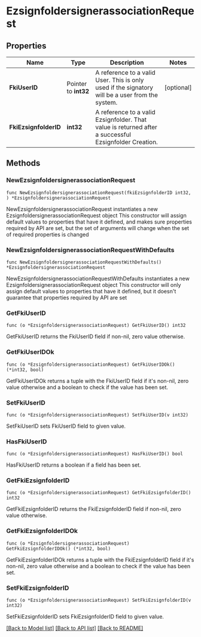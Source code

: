 # EzsignfoldersignerassociationRequest

## Properties

Name | Type | Description | Notes
------------ | ------------- | ------------- | -------------
**FkiUserID** | Pointer to **int32** | A reference to a valid User.  This is only used if the signatory will be a user from the system. | [optional] 
**FkiEzsignfolderID** | **int32** | A reference to a valid Ezsignfolder.  That value is returned after a successful Ezsignfolder Creation. | 

## Methods

### NewEzsignfoldersignerassociationRequest

`func NewEzsignfoldersignerassociationRequest(fkiEzsignfolderID int32, ) *EzsignfoldersignerassociationRequest`

NewEzsignfoldersignerassociationRequest instantiates a new EzsignfoldersignerassociationRequest object
This constructor will assign default values to properties that have it defined,
and makes sure properties required by API are set, but the set of arguments
will change when the set of required properties is changed

### NewEzsignfoldersignerassociationRequestWithDefaults

`func NewEzsignfoldersignerassociationRequestWithDefaults() *EzsignfoldersignerassociationRequest`

NewEzsignfoldersignerassociationRequestWithDefaults instantiates a new EzsignfoldersignerassociationRequest object
This constructor will only assign default values to properties that have it defined,
but it doesn't guarantee that properties required by API are set

### GetFkiUserID

`func (o *EzsignfoldersignerassociationRequest) GetFkiUserID() int32`

GetFkiUserID returns the FkiUserID field if non-nil, zero value otherwise.

### GetFkiUserIDOk

`func (o *EzsignfoldersignerassociationRequest) GetFkiUserIDOk() (*int32, bool)`

GetFkiUserIDOk returns a tuple with the FkiUserID field if it's non-nil, zero value otherwise
and a boolean to check if the value has been set.

### SetFkiUserID

`func (o *EzsignfoldersignerassociationRequest) SetFkiUserID(v int32)`

SetFkiUserID sets FkiUserID field to given value.

### HasFkiUserID

`func (o *EzsignfoldersignerassociationRequest) HasFkiUserID() bool`

HasFkiUserID returns a boolean if a field has been set.

### GetFkiEzsignfolderID

`func (o *EzsignfoldersignerassociationRequest) GetFkiEzsignfolderID() int32`

GetFkiEzsignfolderID returns the FkiEzsignfolderID field if non-nil, zero value otherwise.

### GetFkiEzsignfolderIDOk

`func (o *EzsignfoldersignerassociationRequest) GetFkiEzsignfolderIDOk() (*int32, bool)`

GetFkiEzsignfolderIDOk returns a tuple with the FkiEzsignfolderID field if it's non-nil, zero value otherwise
and a boolean to check if the value has been set.

### SetFkiEzsignfolderID

`func (o *EzsignfoldersignerassociationRequest) SetFkiEzsignfolderID(v int32)`

SetFkiEzsignfolderID sets FkiEzsignfolderID field to given value.



[[Back to Model list]](../README.md#documentation-for-models) [[Back to API list]](../README.md#documentation-for-api-endpoints) [[Back to README]](../README.md)



